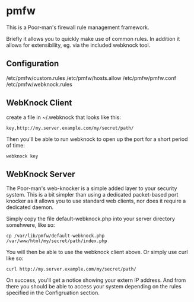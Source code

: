 # pmfw
This is a Poor-man's firewall rule management framework.

Briefly it allows you to quickly make use of common rules.  In addition it allows for extensibility, eg. via the included webknock tool.

## Configuration ##

/etc/pmfw/custom.rules
/etc/pmfw/hosts.allow
/etc/pmfw/pmfw.conf 
/etc/pmfw/webknock.rules


## WebKnock Client ##

create a file in ~/.webknock that looks like this:

	key,http://my.server.example.com/my/secret/path/

Then you'll be able to run webknock to open up the port for a short period of time:

	webknock key

## WebKnock Server ##

The Poor-man's web-knocker is a simple added layer to your security system.
This is a bit simpler than using a dedicated packet-based port knocker as it
allows you to use standard web clients, nor does it require a dedicated daemon.

Simply copy the file default-webknock.php into your server directory somehwere, like so:

	cp /var/lib/pmfw/default-webknock.php /var/www/html/my/secret/path/index.php

You will then be able to use the webknock client above.  Or simply use curl like so:

	curl http://my.server.example.com/my/secret/path/

On success, you'll get a notice showing your extern IP address.  And from there
you should be able to access your system depending on the rules specified in
the Configruation section.


